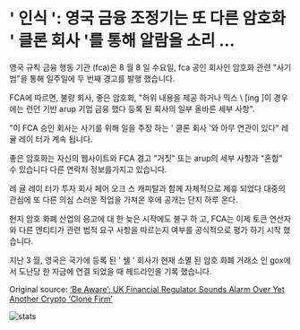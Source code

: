 # ' 인식 ': 영국 금융 조정기는 또 다른 암호화 ' 클론 회사 '를 통해 알람을 소리 ...

영국 규칙 금융 행동 기관 (fca)은 8 월 8 일 수요일, fca 공인 회사인 암호화 관련 "사기 범"을 통해 일주일에 두 번째 경고를 발행 했습니다.

FCA에 따르면, 불량 회사, 좋은 암호화, "허위 내용을 제공 하거나 믹스 \ [ing \]이 경우에는 런던 기반 arup 기업 금융 했다 등록 된 회사의 일부 올바른 세부 사항".

"이 FCA 승인 회사는 사기를 위해 일을 주장 하는 ' 클론 회사 '와 아무 연관이 있다" 레 귤 레이 터가 계속 됩니다.

좋은 암호화는 자신의 웹사이트와 FCA 경고 "거짓" 또는 arup의 세부 사항과 "혼합" 수 있습니다 다른 연락처 정보를가지고 있습니다.

레 귤 레이 터가 투자 회사 페어 오크 스 캐피탈과 함께 자체적으로 제휴 되었다 대중의 관심에 또 다른 의심 스러운 작업을 가져온 후에 공개는 단지 하루 온다.

현지 암호 화폐 산업의 응고에 대 한 늦은 시작에도 불구 하 고, FCA는 이제 토큰 연산자와 다른 엔티티가 관련 법적 요구 사항을 따르는지 여부를 공식적으로 평가 하기 시작 했습니다.

지난 3 월, 영국은 국가에 등록 된 ' 쉘 ' 회사가 현재 소멸 된 암호 화폐 거래소 인 gox에서 도난당 한 자금에 연결 되었을 때 헤드라인을 기록 했습니다.

Original source: [‘Be Aware’: UK Financial Regulator Sounds Alarm Over Yet Another Crypto ‘Clone Firm’](https://cointelegraph.com/news/be-aware-uk-financial-regulator-sounds-alarm-over-yet-another-crypto-clone-firm)

![stats](https://c.statcounter.com/11760860/0/a89fa40b/1/ "stats")